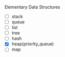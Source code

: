 Elementary Data Structures
- [ ] stack
- [ ] queue
- [ ] list
- [ ] tree
- [ ] hash
- [X] heap(priority_queue)
- [ ] map